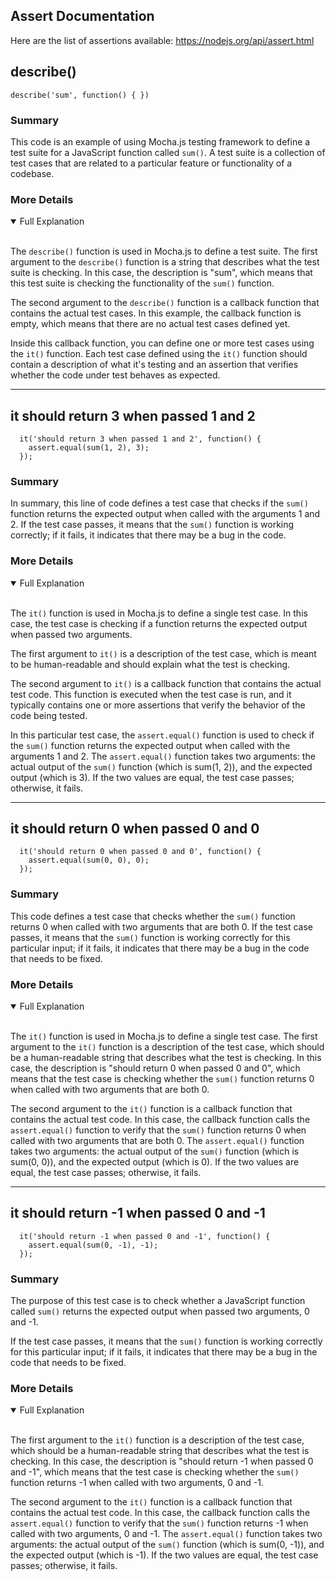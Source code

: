## Assert Documentation

Here are the list of assertions available: https://nodejs.org/api/assert.html


## describe()
```
describe('sum', function() { })
```
### Summary
<p>
This code is an example of using Mocha.js testing framework to define a test suite for a JavaScript function called <code>sum()</code>. A test suite is a collection of test cases that are related to a particular feature or functionality of a codebase.
</p>

### More Details
<details open>
<summary>Full Explanation</summary>
<br>
<p>
The <code>describe()</code> function is used in Mocha.js to define a test suite. The first argument to the <code>describe()</code> function is a string that describes what the test suite is checking. In this case, the description is "sum", which means that this test suite is checking the functionality of the <code>sum()</code> function.
</p>

<p>
The second argument to the <code>describe()</code> function is a callback function that contains the actual test cases. In this example, the callback function is empty, which means that there are no actual test cases defined yet.
</p>

<p>
Inside this callback function, you can define one or more test cases using the <code>it()</code> function. Each test case defined using the <code>it()</code> function should contain a description of what it's testing and an assertion that verifies whether the code under test behaves as expected.
</p>
</details>

<hr>

## it should return 3 when passed 1 and 2
```
  it('should return 3 when passed 1 and 2', function() {
    assert.equal(sum(1, 2), 3);
  });
```
### Summary
<p>In summary, this line of code defines a test case that checks if the <code>sum()</code> function returns the expected output when called with the arguments 1 and 2. If the test case passes, it means that the <code>sum()</code> function is working correctly; if it fails, it indicates that there may be a bug in the code.</p>

### More Details
<details open>
<summary>Full Explanation</summary>
<br>
<p>The <code>it()</code> function is used in Mocha.js to define a single test case. In this case, the test case is checking if a function returns the expected output when passed two arguments.</p>

<p>The first argument to <code>it()</code> is a description of the test case, which is meant to be human-readable and should explain what the test is checking.</p>

<p>The second argument to <code>it()</code> is a callback function that contains the actual test code. This function is executed when the test case is run, and it typically contains one or more assertions that verify the behavior of the code being tested.</p>

<p>In this particular test case, the <code>assert.equal()</code> function is used to check if the <code>sum()</code> function returns the expected output when called with the arguments 1 and 2. The <code>assert.equal()</code> function takes two arguments: the actual output of the <code>sum()</code> function (which is sum(1, 2)), and the expected output (which is 3). If the two values are equal, the test case passes; otherwise, it fails.</p>
</details>

<hr>

## it should return 0 when passed 0 and 0
```
  it('should return 0 when passed 0 and 0', function() {
    assert.equal(sum(0, 0), 0);
  });
```

### Summary
This code defines a test case that checks whether the <code>sum()</code> function returns 0 when called with two arguments that are both 0. If the test case passes, it means that the <code>sum()</code> function is working correctly for this particular input; if it fails, it indicates that there may be a bug in the code that needs to be fixed.

### More Details
<details open>
<summary>Full Explanation</summary>
<br>
<p>The <code>it()</code> function is used in Mocha.js to define a single test case. The first argument to the <code>it()</code> function is a description of the test case, which should be a human-readable string that describes what the test is checking. In this case, the description is "should return 0 when passed 0 and 0", which means that the test case is checking whether the <code>sum()</code> function returns 0 when called with two arguments that are both 0.</p>

<p>The second argument to the <code>it()</code> function is a callback function that contains the actual test code. In this case, the callback function calls the <code>assert.equal()</code> function to verify that the <code>sum()</code> function returns 0 when called with two arguments that are both 0. The <code>assert.equal()</code> function takes two arguments: the actual output of the <code>sum()</code> function (which is sum(0, 0)), and the expected output (which is 0). If the two values are equal, the test case passes; otherwise, it fails.</p>
</details>

<hr>

## it should return -1 when passed 0 and -1
```
  it('should return -1 when passed 0 and -1', function() {
    assert.equal(sum(0, -1), -1);
  });
```

### Summary
The purpose of this test case is to check whether a JavaScript function called <code>sum()</code> returns the expected output when passed two arguments, 0 and -1.

If the test case passes, it means that the <code>sum()</code> function is working correctly for this particular input; if it fails, it indicates that there may be a bug in the code that needs to be fixed.

### More Details
<details open>
<summary>Full Explanation</summary>
<br>
<p>The first argument to the <code>it()</code> function is a description of the test case, which should be a human-readable string that describes what the test is checking. In this case, the description is "should return -1 when passed 0 and -1", which means that the test case is checking whether the <code>sum()</code> function returns -1 when called with two arguments, 0 and -1.</p>

<p>The second argument to the <code>it()</code> function is a callback function that contains the actual test code. In this case, the callback function calls the <code>assert.equal()</code> function to verify that the <code>sum()</code> function returns -1 when called with two arguments, 0 and -1. The <code>assert.equal()</code> function takes two arguments: the actual output of the <code>sum()</code> function (which is sum(0, -1)), and the expected output (which is -1). If the two values are equal, the test case passes; otherwise, it fails.</p>
<p></p>
</details>
